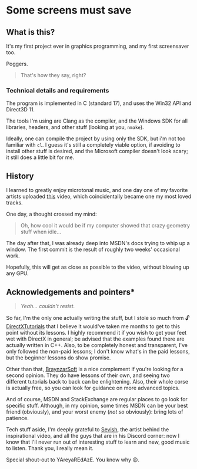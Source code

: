 # Some screens must save

## What is this?

It's my first project ever in graphics programming, and my first screensaver too.

Poggers.

> That's how they say, right?

### Technical details and requirements

The program is implemented in C (standard 17), and uses the Win32 API and Direct3D 11.

The tools I'm using are Clang as the compiler, and the Windows SDK for all libraries, headers, and other stuff (looking at you, ``nmake``).

Ideally, one can compile the project by using only the SDK, but i'm not too familiar with ``cl``. I guess it's still a completely viable option, if avoiding to install other stuff is desired, and the Microsoft compiler doesn't look scary; it still does a little bit for me.

## History

I learned to greatly enjoy microtonal music, and one day one of my favorite artists uploaded [this](https://www.youtube.com/watch?v=fCOFjBQ-oKw) video, which coincidentally became one my most loved tracks.

One day, a thought crossed my mind:

> Oh, how cool it would be if my computer showed that crazy geometry stuff when idle...

The day after that, I was already deep into MSDN's docs trying to whip up a window. The first commit is the result of roughly two weeks' occasional work.

Hopefully, this will get as close as possible to the video, without blowing up any GPU.

## Acknowledgements and pointers*

> _Yeah... couldn't resist._

So far, I'm the only one actually writing the stuff, but I stole so much from 🔓[DirectXTutorials](http://www.directxtutorial.com/) that I believe it would've taken me months to get to this point without its lessons. I highly recommend it if you wish to get your feet wet with DirectX in general; be advised that the examples found there are actually written in C++. Also, to be completely honest and transparent, I've only followed the non-paid lessons; I don't know what's in the paid lessons, but the beginner lessons do show promise.

Other than that, [BraynzarSoft](https://www.braynzarsoft.net/) is a nice complement if you're looking for a second opinion. They do have lessons of their own, and seeing two different tutorials back to back can be enlightening. Also, their whole corse is actually free, so you can look for guidance on more advanced topics.

And of course, MSDN and StackExchange are regular places to go look for specific stuff. Although, in my opinion, some times MSDN can be your best friend (obviously), and your worst enemy (_not so_ obviously): bring lots of patience.

Tech stuff aside, I'm deeply grateful to [Sevish](https://www.youtube.com/channel/UCmq2yMo-lTfC7BQLth_PqOw), the artist behind the inspirational video, and all the guys that are in his Discord corner: now I know that I'll never run out of interesting stuff to learn and new, good music to listen. Thank you, I really mean it.

Special shout-out to YAreyaREdAzE. You know why 😉.
